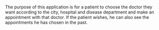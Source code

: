 The purpose of this application is for a patient to choose the doctor they want according to the city, hospital and disease department and make an appointment with that doctor. If the patient wishes, he can also see the appointments he has chosen in the past.